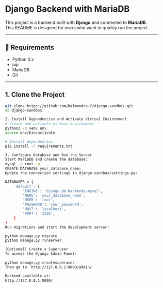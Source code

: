 # Django Backend with MariaDB
This project is a backend built with **Django** and connected to **MariaDB**.  
This README is designed for users who want to quickly run the project.

---

## 🚀 Requirements

- Python 3.x  
- pip  
- MariaDB  
- Git  

---

## 1. Clone the Project

```bash
git clone https://github.com/balmendra-f/django-sandbox.git
cd django-sandbox

2. Install Dependencies and Activate Virtual Environment
# Create and activate virtual environment
python3 -m venv env
source env/bin/activate

# Install dependencies
pip install -r requirements.txt

3. Configure Database and Run the Server
Start MariaDB and create the database:
mysql -u root -p
CREATE DATABASE your_database_name;
Update the connection settings in django-sandbox/settings.py:

DATABASES = {
    'default': {
        'ENGINE': 'django.db.backends.mysql',
        'NAME': 'your_database_name',
        'USER': 'root',
        'PASSWORD': 'your_password',
        'HOST': 'localhost',
        'PORT': '3306',
    }
}
Run migrations and start the development server:

python manage.py migrate
python manage.py runserver

(Optional) Create a Superuser
To access the Django Admin Panel:

python manage.py createsuperuser
Then go to: http://127.0.0.1:8000/admin/

Backend available at:
http://127.0.0.1:8000/
